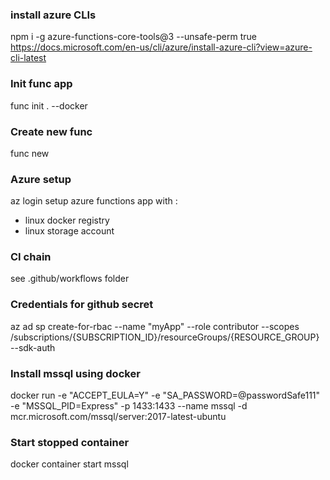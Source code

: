 ### install azure CLIs
npm i -g azure-functions-core-tools@3 --unsafe-perm true
https://docs.microsoft.com/en-us/cli/azure/install-azure-cli?view=azure-cli-latest

### Init func app
func init . --docker

### Create new func
func new

### Azure setup
az login
setup azure functions app with :
- linux docker registry 
- linux storage account

### CI chain 
see .github/workflows folder

### Credentials for github secret
az ad sp create-for-rbac --name "myApp" --role contributor --scopes /subscriptions/{SUBSCRIPTION_ID}/resourceGroups/{RESOURCE_GROUP} --sdk-auth

### Install mssql using docker
docker run -e "ACCEPT_EULA=Y" -e "SA_PASSWORD=@passwordSafe111" -e "MSSQL_PID=Express" -p 1433:1433 --name mssql -d mcr.microsoft.com/mssql/server:2017-latest-ubuntu

### Start stopped container
docker container start mssql
